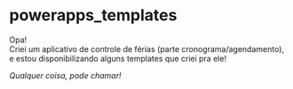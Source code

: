 # powerapps_templates

Opa! <br>
Criei um aplicativo de controle de férias (parte cronograma/agendamento), <br>
e estou disponibilizando alguns templates que criei pra ele!
<br>

<i>Qualquer coisa, pode chamar!
